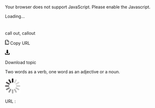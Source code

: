 Your browser does not support JavaScript. Please enable the Javascript.

Loading...

# 

call out, callout

![Copy URL](call-out-callout_files/Copy.png)
Copy URL

![Download](call-out-callout_files/Download.png)

Download topic

Two words as a verb, one word as an adjective or a noun.

![In progress](call-out-callout_files/activity-large.gif)

URL :
